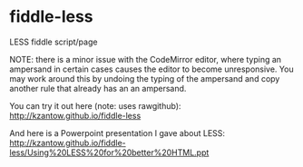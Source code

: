 fiddle-less
===========

LESS fiddle script/page

NOTE: there is a minor issue with the CodeMirror editor, where typing an ampersand in certain 
cases causes the editor to become unresponsive. You may work around this by undoing the typing of the
ampersand and copy another rule that already has an an ampersand.

You can try it out here (note: uses rawgithub): http://kzantow.github.io/fiddle-less

And here is a Powerpoint presentation I gave about LESS: http://kzantow.github.io/fiddle-less/Using%20LESS%20for%20better%20HTML.ppt

